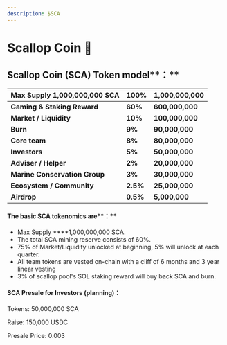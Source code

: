```yaml
---
description: $SCA
---
```


# Scallop Coin 🔮

## **Scallop Coin \(SCA\)** Token model**：** 

| Max Supply **1,000,000,000 SCA** | **100%** | **1,000,000,000** |
| :--- | :--- | :--- |
| **Gaming & Staking Reward** | **60%** | **600,000,000** |
| **Market / Liquidity** | **10%** | **100,000,000** |
| **Burn** | **9%** | **90,000,000** |
| **Core team**  | **8%** | **80,000,000** |
| **Investors** | **5%** | **50,000,000** |
| **Adviser / Helper** | **2%** | **20,000,000** |
| **Marine Conservation Group** | **3%** | **30,000,000** |
| **Ecosystem / Community** | **2.5%** | **25,000,000** |
| **Airdrop** | **0.5%** | **5,000,000** |



#### The basic SCA tokenomics are**：**

* Max Supply ****1,000,000,000 SCA.
* The total SCA mining reserve consists of 60%.
* 75% of Market/Liquidity unlocked at beginning, 5% will unlock at each quarter.
* All team tokens are vested on-chain with a cliff of 6 months and 3 year linear vesting
* 3% of scallop pool's SOL staking reward will buy back SCA and burn.

#### 

#### SCA Presale for **Investors \(**planning**\)：**

Tokens: 50,000,000 SCA 

Raise: 150,000 USDC

Presale Price: 0.003



#### 

